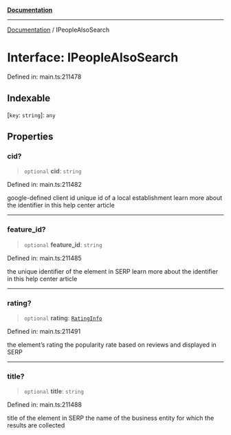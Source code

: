 [**Documentation**](../README.md)

***

[Documentation](../README.md) / IPeopleAlsoSearch

# Interface: IPeopleAlsoSearch

Defined in: main.ts:211478

## Indexable

\[`key`: `string`\]: `any`

## Properties

### cid?

> `optional` **cid**: `string`

Defined in: main.ts:211482

google-defined client id
unique id of a local establishment
learn more about the identifier in this help center article

***

### feature\_id?

> `optional` **feature\_id**: `string`

Defined in: main.ts:211485

the unique identifier of the element in SERP
learn more about the identifier in this help center article

***

### rating?

> `optional` **rating**: [`RatingInfo`](../classes/RatingInfo.md)

Defined in: main.ts:211491

the element’s rating 
the popularity rate based on reviews and displayed in SERP

***

### title?

> `optional` **title**: `string`

Defined in: main.ts:211488

title of the element in SERP
the name of the business entity for which the results are collected
